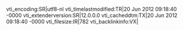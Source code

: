 vti_encoding:SR|utf8-nl
vti_timelastmodified:TR|20 Jun 2012 09:18:40 -0000
vti_extenderversion:SR|12.0.0.0
vti_cacheddtm:TX|20 Jun 2012 09:18:40 -0000
vti_filesize:IR|782
vti_backlinkinfo:VX|
